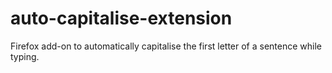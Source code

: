 # auto-capitalise-extension
Firefox add-on to automatically capitalise the first letter of a sentence while typing.

